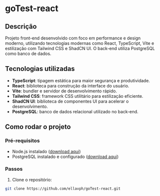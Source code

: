 # goTest-react

## Descrição

Projeto front-end desenvolvido com foco em performance e design moderno, utilizando tecnologias modernas como React, TypeScript, Vite e estilização com Tailwind CSS e ShadCN UI. O back-end utiliza PostgreSQL como banco de dados.

## Tecnologias utilizadas

- **TypeScript**: tipagem estática para maior segurança e produtividade.
- **React**: biblioteca para construção da interface do usuário.
- **Vite**: bundler e servidor de desenvolvimento rápido.
- **Tailwind CSS**: framework CSS utilitário para estilização eficiente.
- **ShadCN UI**: biblioteca de componentes UI para acelerar o desenvolvimento.
- **PostgreSQL**: banco de dados relacional utilizado no back-end.

## Como rodar o projeto

### Pré-requisitos

- Node.js instalado ([download aqui](https://nodejs.org/))
- PostgreSQL instalado e configurado ([download aqui](https://www.postgresql.org/download/))

### Passos

1. Clone o repositório:  
```bash
git clone https://github.com/ellavph/goTest-react.git